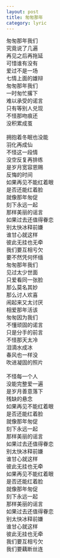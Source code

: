 ```yaml
---
layout: post
title: 匆匆那年
category: lyric
---
```


匆匆那年我们<br>
究竟说了几遍<br>
再见之后再拖延<br>
可惜谁有没有<br>
爱过不是一场<br>
七情上面的雄辩<br>
匆匆那年我们<br>
一时匆忙撂下<br>
难以承受的诺言<br>
只有等别人兑现<br>
不怪那吻痕还<br>
没积累成茧<br>
<br>
拥抱着冬眠也没能<br>
羽化再成仙<br>
不怪这一段情<br>
没空反复再排练<br>
是岁月宽容恩赐<br>
反悔的时间<br>
如果再见不能红着眼<br>
是否还能红着脸<br>
就像那年匆促<br>
刻下永远一起<br>
那样美丽的谣言<br>
如果过去还值得眷恋<br>
别太快冰释前嫌<br>
谁甘心就这样<br>
彼此无挂也无牵<br>
我们要互相亏欠<br>
要不然凭何怀缅<br>
匆匆那年我们<br>
见过太少世面<br>
只爱看同一张脸<br>
那么莫名其妙<br>
那么讨人欢喜<br>
闹起来又太讨厌<br>
相爱那年活该<br>
匆匆因为我们<br>
不懂顽固的诺言<br>
只是分手的前言<br>
不怪那天太冷<br>
泪滴水成冰<br>
春风也一样没<br>
吹进凝固的照片<br>
<br>
不怪每一个人<br>
没能完整爱一遍<br>
是岁月善意落下<br>
残缺的悬念<br>
如果再见不能红着眼<br>
是否还能红着脸<br>
就像那年匆促<br>
刻下永远一起<br>
那样美丽的谣言<br>
如果过去还值得眷恋<br>
别太快冰释前嫌<br>
谁甘心就这样<br>
彼此无挂也无牵<br>
如果再见不能红着眼<br>
是否还能红着脸<br>
就像那年匆促<br>
刻下永远一起<br>
那样美丽的谣言<br>
如果过去还值得眷恋<br>
别太快冰释前嫌<br>
谁甘心就这样<br>
彼此无挂也无牵<br>
我们要互相亏欠<br>
我们要藕断丝连<br>
